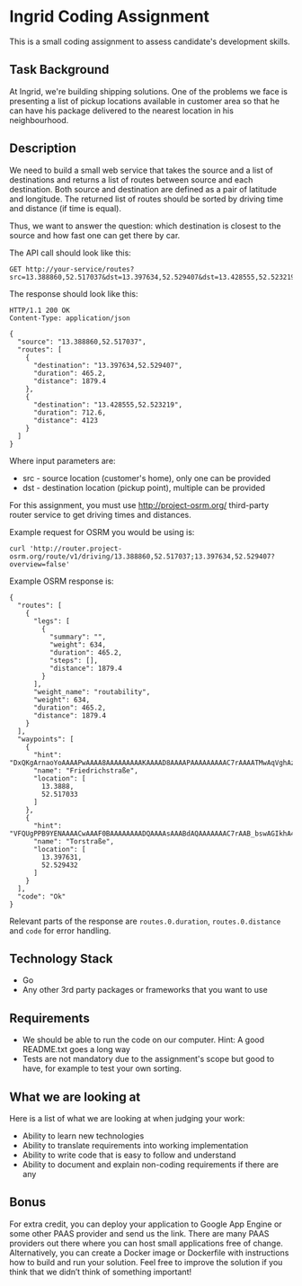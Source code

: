 # Ingrid Coding Assignment

This is a small coding assignment to assess candidate's development skills.

## Task Background

At Ingrid, we're building shipping solutions. One of the problems we face is presenting
a list of pickup locations available in customer area so that he can have his package
delivered to the nearest location in his neighbourhood.

## Description

We need to build a small web service that takes the source and a list of destinations
and returns a list of routes between source and each destination. Both source and
destination are defined as a pair of latitude and longitude. The returned list of routes
should be sorted by driving time and distance (if time is equal).

Thus, we want to answer the question: which destination is closest to the source and
how fast one can get there by car.

The API call should look like this:

    GET http://your-service/routes?src=13.388860,52.517037&dst=13.397634,52.529407&dst=13.428555,52.523219

The response should look like this:

    HTTP/1.1 200 OK
    Content-Type: application/json

    {
      "source": "13.388860,52.517037",
      "routes": [
        {
          "destination": "13.397634,52.529407",
          "duration": 465.2,
          "distance": 1879.4
        },
        {
          "destination": "13.428555,52.523219",
          "duration": 712.6,
          "distance": 4123
        }
      ]
    }

Where input parameters are:

- src - source location (customer's home), only one can be provided
- dst - destination location (pickup point), multiple can be provided

For this assignment, you must use http://project-osrm.org/ third-party router service to
get driving times and distances.

Example request for OSRM you would be using is:

    curl 'http://router.project-osrm.org/route/v1/driving/13.388860,52.517037;13.397634,52.529407?overview=false'

Example OSRM response is:

    {
      "routes": [
        {
          "legs": [
            {
              "summary": "",
              "weight": 634,
              "duration": 465.2,
              "steps": [],
              "distance": 1879.4
            }
          ],
          "weight_name": "routability",
          "weight": 634,
          "duration": 465.2,
          "distance": 1879.4
        }
      ],
      "waypoints": [
        {
          "hint": "DxQKgArnaoYoAAAAPwAAAA8AAAAAAAAAKAAAAD8AAAAPAAAAAAAAAC7rAAAATMwAqVghAzxMzACtWCEDAQDfCp4VrCU=",
          "name": "Friedrichstraße",
          "location": [
            13.3888,
            52.517033
          ]
        },
        {
          "hint": "VFQUgPPB9YENAAAACwAAAF0BAAAAAAAADQAAAAsAAABdAQAAAAAAAC7rAAB_bswAGIkhA4JuzAD_iCEDAgCfEJ4VrCU=",
          "name": "Torstraße",
          "location": [
            13.397631,
            52.529432
          ]
        }
      ],
      "code": "Ok"
    }

Relevant parts of the response are `routes.0.duration`, `routes.0.distance` and `code` for error handling.

## Technology Stack

- Go
- Any other 3rd party packages or frameworks that you want to use

## Requirements

- We should be able to run the code on our computer. Hint: A good README.txt
  goes a long way
- Tests are not mandatory due to the assignment's scope but good to have, for
  example to test your own sorting.

## What we are looking at

Here is a list of what we are looking at when judging your work:

- Ability to learn new technologies
- Ability to translate requirements into working implementation
- Ability to write code that is easy to follow and understand
- Ability to document and explain non-coding requirements if there are any

## Bonus

For extra credit, you can deploy your application to Google App Engine or some
other PAAS provider and send us the link. There are many PAAS providers out
there where you can host small applications free of change. Alternatively, you
can create a Docker image or Dockerfile with instructions how to build and run
your solution. Feel free to improve the solution if you think that we didn’t
think of something important!